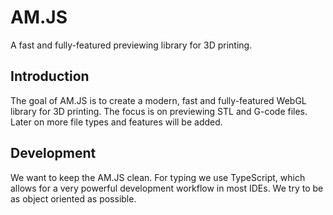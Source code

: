 # AM.JS
A fast and fully-featured previewing library for 3D printing.

## Introduction
The goal of AM.JS is to create a modern, fast and fully-featured WebGL library for 3D printing.
The focus is on previewing STL and G-code files. Later on more file types and features will be added.

## Development
We want to keep the AM.JS clean. For typing we use TypeScript, which allows for a very powerful development workflow
in most IDEs. We try to be as object oriented as possible.
